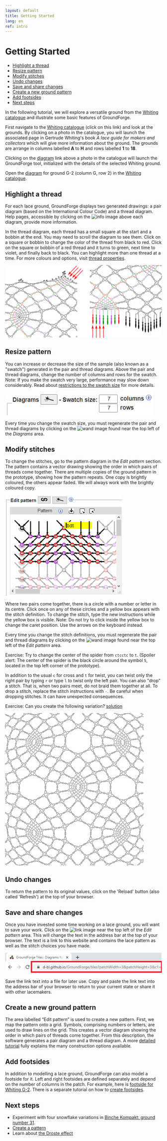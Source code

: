 ```yaml
---
layout: default
title: Getting Started
lang: en
ref: intro
---
```


Getting Started
==========
+ [Highlight a thread](#highlight-a-thread)
+ [Resize pattern](#resize-pattern)
+ [Modify stitches](#modify-stitches)
+ [Undo changes](#undo-changes)
+ [Save and share changes](#save-and-share-changes)
+ [Create a new ground pattern](#create-a-new-ground-pattern)
+ [Add footsides](#add-footsides)
+ [Next steps](#next-steps)
   
In the following tutorial, we will explore a versatile ground from the [Whiting catalogue] and illustrate some basic features of GroundForge. 

First navigate to the [Whiting catalogue] (click on this link) and look at the grounds.  By clicking on a photo in the catalogue, you will launch the associated page in Gertrude Whiting's book *A lace guide for makers and collectors* which will give more information about the ground.  The grounds are arrange in columns labelled __A__ to __H__ and rows labelled __1__ to __18__.
 
Clicking on the [diagram] link above a photo in the catalogue will launch the GroundForge tool, initialized with the details of the selected Whiting ground.

Open the [diagram] for ground G-2 (column G, row 2) in the [Whiting catalogue].

[Whiting catalogue]: /gw-lace-to-gf/

[diagram]: /GroundForge/tiles?whiting=G2_P199&patchWidth=14&patchHeight=13&f1=ctctt&a1=ctcctc&j2=ctc&i2=ctcll&h2=ctctt&g2=ctctt&f2=ctctt&e2=ctctt&d2=ctctt&c2=ctcrrr&b2=ctc&j3=ctcll&i3=ctctt&h3=ctctt&g3=ctcttl&f3=ctc&e3=ctcttr&d3=ctctt&c3=ctctt&b3=ctcrrr&a3=ctc&j4=ctctt&i4=ctctt&h4=ctcttl&g4=ctc&f4=ctc&e4=ctc&d4=ctcttr&c4=ctctt&b4=ctctt&a4=ctcttt&j5=ctctt&i5=ctcttl&h5=ctc&g5=ctc&e5=ctc&d5=ctc&c5=ctcttr&b5=ctctt&a5=ctctt&tile=5----5----,-CDD632AAB,5666632222,5666632222,56666-2222&tileStitch=ctct&shiftColsSW=-5&shiftRowsSW=5&shiftColsSE=5&shiftRowsSE=5

## Highlight a thread
For each lace ground, GroundForge displays two generated drawings: a pair diagram (based on the International Colour Code) and a thread diagram. Help pages, accessible by clicking on the ![info](/GroundForge/images/information-icon.png) image above each diagram, provide more information.

In the thread diagram, each thread has a small square at the start and a bobbin at the end. You may need to scroll the diagram to see them. Click on a square or bobbin to change the color of the thread from black to red. Click on the square or bobbin of a red thread  and it turns to green, next time to violet, and finally back to black. You can highlight more than one thread at a time. For more colours and options, visit [thread properties](Thread-Properties).

![](images/G2-toggle-thread.png)

## Resize pattern

You can increase or decrease the size of the sample (also known as a "swatch") generated in the pair and thread diagrams. Above the pair and thread diagrams, change the number of columns and rows for the swatch. Note: If you make the swatch very large, performance may slow down considerably.  Read about [restrictions to the swatch size](Patch-Size) for more details. 

![](images/patch-size.png)

Every time you change the swatch size, you must regenerate the pair and thread diagrams by clicking on the ![wand](GroundForge/images/wand.png) image found near the top left of the _Diagrams_ area.

## Modify stitches

To change the stitches, go to the pattern diagram in the _Edit pattern_ section. The pattern contains a vector drawing showing the order in which pairs of threads come together. There are multiple copies of the ground pattern in the prototype, showing how the pattern repeats. One copy is brightly coloured, the others appear faded. We will always work with the brightly coloured copy.

![](images/G2-stitch-editor.png)

Where two pairs come together, there is a circle with a number or letter in its centre. Click once on any of these circles and a yellow box appears with the stitch definition. To change the stitch, type the new instructions while the yellow box is visible. Note: Do not try to click inside the yellow box to change the caret position.  Use the arrows on the keyboard instead.  

Every time you change the stitch definitions, you must regenerate the pair and thread diagrams by clicking on the ![wand](GroundForge/images/wand.png) image found near the top left of the _Edit pattern_ area.

Exercise: Try to change the center of the spider from `ctcctc` to `t`. (Spoiler alert: The center of the spider is the black circle around the symbol `5`, located in the top left corner of the prototype).

In addition to the usual `c` for cross and `t` for twist, you can twist only the right pair by typing `r` or type `l` to twist only the left pair. You can also "drop" a stitch. That is, when two pairs meet, do not braid them together at all. To drop a stitch, replace the stitch instructions with `-`. Be careful when dropping stitches. It can have unexpected consequences.

Exercise: Can you create the following variation? [solution](/GroundForge/tiles?whiting=G2_P199&patchWidth=20&patchHeight=20&f1=-&a1=t&j2=ctc&i2=ctclll&h2=ctctt&g2=ctctt&f2=ctctt&e2=ctctt&d2=ctctt&c2=ctcrrr&b2=ctc&j3=ctclll&i3=ctctt&h3=ctctt&g3=ctcttl&f3=ctc&e3=ctcttr&d3=ctctt&c3=ctctt&b3=ctcrrr&a3=ctc&j4=ctctt&i4=ctctt&h4=ctcttl&g4=ctc&f4=ctc&e4=ctc&d4=ctcttr&c4=ctctt&b4=ctctt&a4=ctcttt&j5=ctctt&i5=ctcttl&h5=ctc&g5=ctc&e5=ctc&d5=ctc&c5=ctcttr&b5=ctctt&a5=ctctt&tile=5----5----,-CDD632AAB,5666632222,5666632222,56666-2222&footsideStitch=ctctt&tileStitch=ctct&headsideStitch=ctctt&shiftColsSW=-5&shiftRowsSW=5&shiftColsSE=5&shiftRowsSE=5)

![](images/G2-modified.png)

## Undo changes

To return the pattern to its original values, click on the 'Reload' button (also called 'Refresh') at the top of your browser.

## Save and share changes

Once you have invested some time working on a lace ground, you will want to save your work. Click on the ![link](../images/link.png) image near the top left of the _Edit pattern_ area. This will change the text in the address bar at the top of your browser. The text is a link to this website and contains the lace pattern as well as the stitch choices you have made.

![](images/save-link.png)

Save the link text into a file for later use. Copy and paste the link text into the address bar of your browser to return to your current state or share it with other lacemakers.

## Create a new ground pattern

The area labelled “Edit pattern” is used to create a new pattern. First, we map the pattern onto a grid. Symbols, comprising numbers or letters, are used to draw lines on the grid. This creates a vector diagram showing the order in which pairs of threads come together. From this description, the software generates a pair diagram and a thread diagram. A more [detailed tutorial](Advanced) fully explains the many construction options available.

## Add footsides

In addition to modelling a lace ground, GroundForge can also model a footside for it. Left and right footsides are defined separately and depend on the number of columns in the patch. For example, here is [footside for Whiting G-2](/GroundForge/tiles?whiting=G2_P199&patchWidth=11&patchHeight=22&r1=ctcrr&q1=ctc&j1=ctctt&e1=ctcctc&c1=ctc&b1=ctcll&s2=ctctt&r2=ctc&q2=ctcll&p2=ctc&n2=ctc&m2=ctclll&l2=ctctt&k2=ctctt&j2=ctctt&i2=ctctt&h2=ctctt&g2=ctcrrr&f2=ctc&d2=ctc&c2=ctcrr&b2=ctc&a2=ctctt&r3=ctcrr&q3=ctc&p3=ctcrr&n3=ctclll&m3=ctctt&l3=ctctt&k3=ctcttl&j3=ctc&i3=ctcttr&h3=ctctt&g3=ctctt&f3=ctcrrr&e3=ctc&d3=ctcll&c3=ctc&b3=ctcll&s4=ctctt&r4=ctc&q4=ctcll&p4=ctctt&n4=ctctt&m4=ctctt&l4=ctcttl&k4=ctc&j4=ctc&i4=ctc&h4=ctcttr&g4=ctctt&f4=ctctt&e4=ctcttt&d4=ctctt&c4=ctcrr&b4=ctc&a4=ctctt&r5=ctcrr&q5=ctc&p5=ctctt&n5=ctctt&m5=ctcttl&l5=ctc&k5=ctc&i5=ctc&h5=ctc&g5=ctcttr&f5=ctctt&e5=ctctt&d5=ctctt&c5=ctc&b5=ctcll&s6=ctctt&r6=ctc&q6=ctcll&c6=ctcrr&b6=ctc&a6=ctctt&s7=ctctt&r7=ctcrr&q7=ctc&p7=ctctt&d7=ctctt&c7=ctc&b7=ctcll&a7=ctctt&r8=ctc&q8=ctcll&p8=ctcll&d8=ctcrr&c8=ctcrr&b8=ctc&s9=ctctt&r9=ctcrr&q9=ctc&p9=rr&d9=ll&c9=ctc&b9=ctcll&a9=ctctt&r10=ctc&q10=ctcll&p10=ctcrr&d10=ctcll&c10=ctcrr&b10=ctc&footside=X14-,4886,-111,B883,X111,488-,1115,X786,1114,X786&tile=5----5----,-CDD632AAB,5666632222,5666632222,56666-2222&headside=-78X,2117,888-,311C,888X,-117,5888,214X,7888,214X&footsideStitch=ctc&tileStitch=ctctt&headsideStitch=ctctt&shiftColsSW=-5&shiftRowsSW=5&shiftColsSE=5&shiftRowsSE=5).
There is a separate tutorial on how to [create footsides](Advanced#foot-sides).

## Next steps

<a name="BK-31"></a>
* Experiment with four snowflake variations in [Binche Kompakt: ground number 31](Binche).
* [Create a pattern](Advanced)
* Learn about [the Droste effect](Droste-effect)
